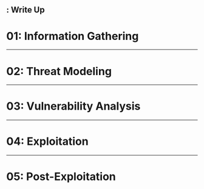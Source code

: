 <boxImage>

## <MachineName>: Write Up

# 01: Information Gathering

---

# 02: Threat Modeling

---

# 03: Vulnerability Analysis

---

# 04: Exploitation

---

# 05: Post-Exploitation
